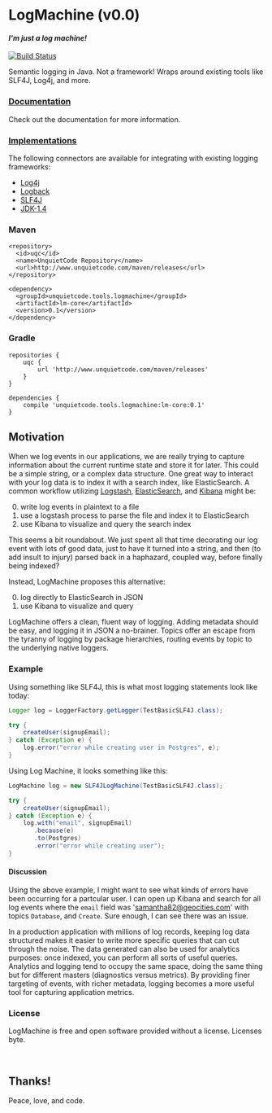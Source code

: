 # LogMachine (v0.0)
#### *I'm just a log machine!*

[![Build Status](https://travis-ci.org/UnquietCode/LogMachine.png?branch=master)](https://travis-ci.org/UnquietCode/LogMachine)

Semantic logging in Java. Not a framework!
Wraps around existing tools like SLF4J, Log4j, and more.

### [Documentation](http://unquietcode.github.io/LogMachine)
Check out the documentation for more information.

### [Implementations](https://github.com/UnquietCode/LogMachine/wiki/Implementations)
The following connectors are available for integrating with existing logging frameworks:

* [Log4j](https://github.com/UnquietCode/LogMachine/tree/master/lm-via-log4j)
* [Logback](https://github.com/UnquietCode/LogMachine/tree/master/lm-via-logback)
* [SLF4J](https://github.com/UnquietCode/LogMachine/tree/master/lm-via-slf4j)
* [JDK-1.4](https://github.com/UnquietCode/LogMachine/tree/master/lm-via-jdk14)


### Maven
```
<repository>
  <id>uqc</id>
  <name>UnquietCode Repository</name>
  <url>http://www.unquietcode.com/maven/releases</url>
</repository>

<dependency>
  <groupId>unquietcode.tools.logmachine</groupId>
  <artifactId>lm-core</artifactId>
  <version>0.1</version>
</dependency>  
```

### Gradle
```
repositories {
    uqc {
        url 'http://www.unquietcode.com/maven/releases'
    }
}

dependencies {
	compile 'unquietcode.tools.logmachine:lm-core:0.1'
}
```


## Motivation

When we log events in our applications, we are really trying to capture information about the current runtime state and store it for later. This could be a simple string, or a complex data structure. One great way to interact with your log data is to index it with a search index, like ElasticSearch. A common workflow utilizing [Logstash](http://logstash.net), [ElasticSearch](http://elasticsearch.org), and [Kibana](http://demo.kibana.org)
might be:

0. write log events in plaintext to a file
0. use a logstash process to parse the file and index it to ElasticSearch
0. use Kibana to visualize and query the search index

This seems a bit roundabout. We just spent all that time decorating
our log event with lots of good data, just to have it turned into
a string, and then (to add insult to injury) parsed back in a
haphazard, coupled way, before finally being indexed?

Instead, LogMachine proposes this alternative:

0. log directly to ElasticSearch in JSON
0. use Kibana to visualize and query

LogMachine offers a clean, fluent way of logging. Adding metadata should be easy, and logging it in JSON a no-brainer. Topics offer an escape from the tyranny of logging by package hierarchies, routing events by topic to the underlying native loggers.
 

### Example

Using something like SLF4J, this is what most logging statements
look like today:

```java
Logger log = LoggerFactory.getLogger(TestBasicSLF4J.class);

try {
    createUser(signupEmail);
} catch (Exception e) {
    log.error("error while creating user in Postgres", e);
}
```

Using Log Machine, it looks something like this:

```java
LogMachine log = new SLF4JLogMachine(TestBasicSLF4J.class);

try {
    createUser(signupEmail);
} catch (Exception e) {
    log.with("email", signupEmail)
       .because(e)
       .to(Postgres)
       .error("error while creating user");
}
```

#### Discussion
Using the above example, I might want to see what kinds of errors have been occurring for a partcular user. I can open up Kibana and search for all log events where the `email` field was 'samantha82@geocities.com' with topics `Database`, and `Create`. Sure enough, I can see there was an issue.

In a production application with millions of log records, keeping log data structured makes it easier to write more specific queries that can cut
through the noise. The data generated can also be used for analytics purposes: once indexed, you can perform all sorts of useful queries. Analytics and logging tend to occupy the same space, doing the same thing but for different masters (diagnostics versus metrics). By providing finer targeting of events, with richer metadata, logging becomes a more useful tool for capturing application metrics.


### License
LogMachine is free and open software provided without a license. Licenses byte.

  
&nbsp; 
&nbsp;   
  
## Thanks!

Peace, love, and code.

